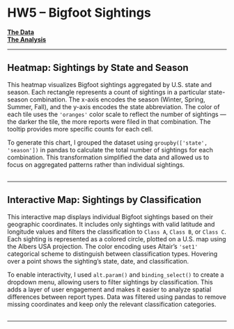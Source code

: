 # HW5 – Bigfoot Sightings

[**The Data**](https://raw.githubusercontent.com/UIUC-iSchool-DataViz/is445_data/main/bfro_reports_fall2022.csv)  
[**The Analysis**](https://github.com/Gaoyi-H/Gaoyi-H.github.io/blob/main/projects/hw5/hw5_notebook.ipynb)

---

## Heatmap: Sightings by State and Season

This heatmap visualizes Bigfoot sightings aggregated by U.S. state and season. Each rectangle represents a count of sightings in a particular state-season combination. The x-axis encodes the season (Winter, Spring, Summer, Fall), and the y-axis encodes the state abbreviation. The color of each tile uses the `'oranges'` color scale to reflect the number of sightings — the darker the tile, the more reports were filed in that combination. The tooltip provides more specific counts for each cell.

To generate this chart, I grouped the dataset using `groupby(['state', 'season'])` in pandas to calculate the total number of sightings for each combination. This transformation simplified the data and allowed us to focus on aggregated patterns rather than individual sightings.

<div id="heatmap" style="margin-top: 30px;"></div>

---

## Interactive Map: Sightings by Classification

This interactive map displays individual Bigfoot sightings based on their geographic coordinates. It includes only sightings with valid latitude and longitude values and filters the classification to `Class A`, `Class B`, or `Class C`. Each sighting is represented as a colored circle, plotted on a U.S. map using the Albers USA projection. The color encoding uses Altair’s `'set1'` categorical scheme to distinguish between classification types. Hovering over a point shows the sighting’s state, date, and classification.

To enable interactivity, I used `alt.param()` and `binding_select()` to create a dropdown menu, allowing users to filter sightings by classification. This adds a layer of user engagement and makes it easier to analyze spatial differences between report types. Data was filtered using pandas to remove missing coordinates and keep only the relevant classification categories.

<div id="mapchart" style="margin-top: 30px;"></div>

---

<script src="https://cdn.jsdelivr.net/npm/vega@5"></script>
<script src="https://cdn.jsdelivr.net/npm/vega-lite@5"></script>
<script src="https://cdn.jsdelivr.net/npm/vega-embed@6"></script>
<script>
  vegaEmbed('#heatmap', 'heatmap.json');
  vegaEmbed('#mapchart', 'interactive_map.json');
</script>
